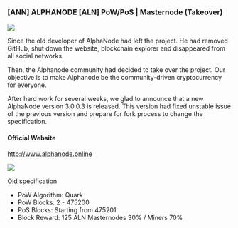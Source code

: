 ### [ANN] ALPHANODE [ALN] PoW/PoS | Masternode (Takeover) 

![](https://i.imgur.com/GyIuTI4.jpg)

Since the old developer of AlphaNode had left the project. He had removed GitHub, shut down the website, blockchain explorer and disappeared from all social networks. 

Then, the Alphanode community had decided to take over the project. Our objective is to make Alphanode be the community-driven cryptocurrency for everyone. 

After hard work for several weeks, we glad to announce that a new AlphaNode version 3.0.0.3  is released. This version had fixed unstable issue of the previous 
version and prepare for fork process to change the specification. 


#### Official Website

http://www.alphanode.online 
 
![](https://i.imgur.com/vRpBScn.jpg)

Old specification

- PoW Algorithm: Quark
- PoW Blocks: 2 - 475200
- PoS Blocks: Starting from 475201 
- Block Reward: 125 ALN   Masternodes 30% / Miners 70%